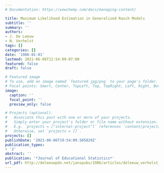 ```yaml
---
# Documentation: https://wowchemy.com/docs/managing-content/

title: Maximum Likelihood Estimation in Generalized Rasch Models
subtitle: ''
summary: ''
authors:
- J. De Leeuw
- N. Verhelst
tags: []
categories: []
date: '1986-01-01'
lastmod: 2021-06-06T12:54:09-07:00
featured: false
draft: false

# Featured image
# To use, add an image named `featured.jpg/png` to your page's folder.
# Focal points: Smart, Center, TopLeft, Top, TopRight, Left, Right, BottomLeft, Bottom, BottomRight.
image:
  caption: ''
  focal_point: ''
  preview_only: false

# Projects (optional).
#   Associate this post with one or more of your projects.
#   Simply enter your project's folder or file name without extension.
#   E.g. `projects = ["internal-project"]` references `content/project/deep-learning/index.md`.
#   Otherwise, set `projects = []`.
projects: []
publishDate: '2021-06-06T19:54:09.505829Z'
publication_types:
- '2'
abstract: ''
publication: '*Journal of Educational Statistics*'
url_pdf: http://deleeuwpdx.net/janspubs/1986/articles/deleeuw_verhelst_A_86.pdf
---
```


